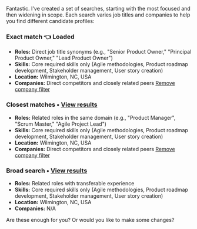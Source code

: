Fantastic. I've created a set of searches, starting with the most focused and then widening in scope. Each search varies job titles and companies to help you find different candidate profiles:

### Exact match 👈 Loaded
* **Roles:** Direct job title synonyms (e.g., "Senior Product Owner," "Principal Product Owner," "Lead Product Owner")
* **Skills:** Core required skills only (Agile methodologies, Product roadmap development, Stakeholder management, User story creation)
* **Location:** Wilmington, NC, USA
* **Companies:** Direct competitors and closely related peers [Remove company filter](link)


### Closest matches • **[View results](link)**
* **Roles:** Related roles in the same domain (e.g., "Product Manager", "Scrum Master," "Agile Project Lead")
* **Skills:** Core required skills only (Agile methodologies, Product roadmap development, Stakeholder management, User story creation)
* **Location:** Wilmington, NC, USA
* **Companies:** Direct competitors and closely related peers [Remove company filter](link)

### Broad search • **[View results](link)**
* **Roles:** Related roles with transferable experience
* **Skills:** Core required skills only (Agile methodologies, Product roadmap development, Stakeholder management, User story creation)
* **Location:** Wilmington, NC, USA
* **Companies:** N/A

Are these enough for you? Or would you like to make some changes?